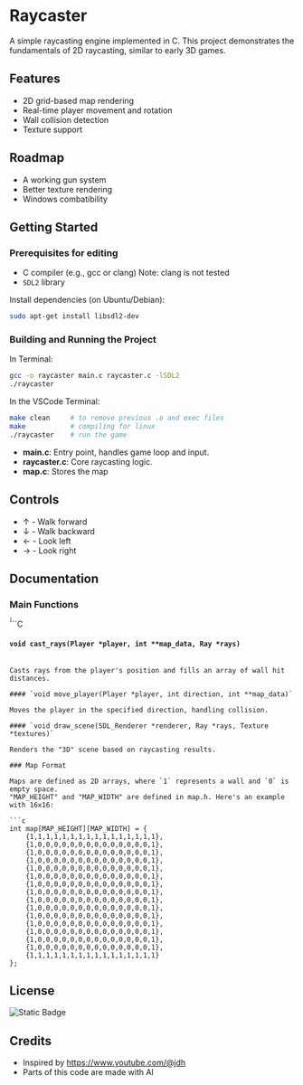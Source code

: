# Raycaster

A simple raycasting engine implemented in C. This project demonstrates the fundamentals of 2D raycasting, similar to early 3D games.

## Features

- 2D grid-based map rendering
- Real-time player movement and rotation
- Wall collision detection
- Texture support

## Roadmap

- A working gun system
- Better texture rendering
- Windows combatibility

## Getting Started

### Prerequisites for editing

- C compiler (e.g., gcc or clang)
  Note: clang is not tested
- `SDL2` library

Install dependencies (on Ubuntu/Debian):

```bash
sudo apt-get install libsdl2-dev
```

### Building and Running the Project
In Terminal:
```bash
gcc -o raycaster main.c raycaster.c -lSDL2
./raycaster
```
In the VSCode Terminal:
```bash
make clean     # to remove previous .o and exec files
make           # compiling for linux
./raycaster    # run the game
```


- **main.c**: Entry point, handles game loop and input.
- **raycaster.c**: Core raycasting logic.
- **map.c**: Stores the map

## Controls

- ↑ - Walk forward
- ↓ - Walk backward
- ← - Look left
- → - Look right

## Documentation

### Main Functions

̀̀̀```C
#### `void cast_rays(Player *player, int **map_data, Ray *rays)`
```

Casts rays from the player's position and fills an array of wall hit distances.

#### `void move_player(Player *player, int direction, int **map_data)`

Moves the player in the specified direction, handling collision.

#### `void draw_scene(SDL_Renderer *renderer, Ray *rays, Texture *textures)`

Renders the "3D" scene based on raycasting results.

### Map Format

Maps are defined as 2D arrays, where `1` represents a wall and `0` is empty space.
"MAP_HEIGHT" and "MAP_WIDTH" are defined in map.h. Here's an example with 16x16:

```c
int map[MAP_HEIGHT][MAP_WIDTH] = {
    {1,1,1,1,1,1,1,1,1,1,1,1,1,1,1,1},
    {1,0,0,0,0,0,0,0,0,0,0,0,0,0,0,1},
    {1,0,0,0,0,0,0,0,0,0,0,0,0,0,0,1},
    {1,0,0,0,0,0,0,0,0,0,0,0,0,0,0,1},
    {1,0,0,0,0,0,0,0,0,0,0,0,0,0,0,1},
    {1,0,0,0,0,0,0,0,0,0,0,0,0,0,0,1},
    {1,0,0,0,0,0,0,0,0,0,0,0,0,0,0,1},
    {1,0,0,0,0,0,0,0,0,0,0,0,0,0,0,1},
    {1,0,0,0,0,0,0,0,0,0,0,0,0,0,0,1},
    {1,0,0,0,0,0,0,0,0,0,0,0,0,0,0,1},
    {1,0,0,0,0,0,0,0,0,0,0,0,0,0,0,1},
    {1,0,0,0,0,0,0,0,0,0,0,0,0,0,0,1},
    {1,0,0,0,0,0,0,0,0,0,0,0,0,0,0,1},
    {1,0,0,0,0,0,0,0,0,0,0,0,0,0,0,1},
    {1,0,0,0,0,0,0,0,0,0,0,0,0,0,0,1},
    {1,1,1,1,1,1,1,1,1,1,1,1,1,1,1,1}
};
```

## License

![Static Badge](https://img.shields.io/badge/MIT-%20green?label=LICENSE&link=https%3A%2F%2Fgithub.com%2Faarcticc%2FMy-Scripts%2Fblob%2Fmain%2FLICENSE)

## Credits

- Inspired by https://www.youtube.com/@jdh
- Parts of this code are made with AI
